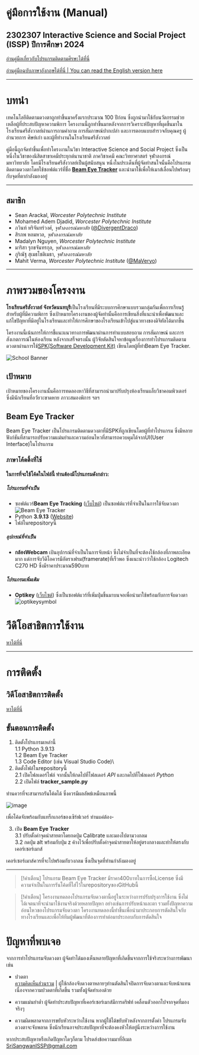 # คู่มือการใช้งาน (Manual)

## 2302307 Interactive Science and Social Project (ISSP) ปีการศึกษา 2024

[อ่านคู่มือเกี่ยวกับโปรแกรมติดตามศีรษะได้ที่นี่](https://github.com/DivergentDraco/School-Head-Tracking-Project/blob/main/MANUAL_TH.md)

[อ่านคู่มือฉบับภาษาอังกฤษได้ที่นี่ | You can read the English version here](README.md)

---

# บทนำ

เทคโนโลยีติดตามดวงตาถูกทำขึ้นมาครั้งแรกประมาณ 100 ปีก่อน ซึ่งถูกนำมาใช้กับนวัตกรรมช่วยเหลือผู้ที่ประสบปัญหาความพิการ โครงงานนี้ถูกทำขึ้นมาหลังจากการวิเคราะห์ปัญหาที่ผุดขึ้นมาในโรงเรียนศรีสังวาลย์ผ่านการถามคำถาม การสัมภาษณ์ปากเปล่า และการตอบแบบสำรวจกับคุณครู ผู้อำนวยการ ศิษย์เก่า และผู้ที่ทำงานในโรงเรียนศรีสังวาลย์

คู่มือนี้ถูกจัดทำขึ้นเพื่อทำโครงงานในวิชา Interactive Science and Social Project ซึ่งเป็นหนึ่งในวิชาของนิสิตสาขาเคมีประยุกต์นานาชาติ ภาควิชาเคมี คณะวิทยาศาสตร์ จุฬาลงกรณ์มหาวิทยาลัย โดยมีโรงเรียนศรีสังวาลย์เป็นผู้สนับสนุน หนึ่งในประเด็นที่ผู้จัดทำสนใจนั้นคือโปรแกรมติดตามดวงตาโดยใช้ซอฟต์แวร์ที่ชื่อ [**Beam Eye Tracker**](https://beam.eyeware.tech/) และนำมาใช้เพื่อให้เมาส์เลื่อนไปพร้อมๆกับจุดที่ตากำลังมองอยู่

---

## สมาชิก
 * Sean Arackal, *Worcester Polytechnic Institute*
 * Mohamed Adem Djadid, *Worcester Polytechnic Institute*
 * ภวินท์ หริจันทร์วงศ์, *จุฬาลงกรณ์มหาลัย* ([@DivergentDraco](https://github.com/DivergentDraco))
 * สิรภพ หอมหวล, *จุฬาลงกรณ์มหาลัย*
 * Madalyn Nguyen, *Worcester Polytechnic Institute*
 * มาริสา รุกขจันทรกุล, *จุฬาลงกรณ์มหาลัย*
 * ภูริณัฐ สุเมธโชติเมธา, *จุฬาลงกรณ์มหาลัย*
 * Mahit Verma, *Worcester Polytechnic Institute* ([@MaVeryo](https://github.com/MaVeryo))

---

# ภาพรวมของโครงงาน

**โรงเรียนศรีสังวาลย์ จังหวัดนนทบุรี**เป็นโรงเรียนที่มีระบบการศึกษาแบบรวมกลุ่มกันเพื่อการเรียนรู้สำหรับผู้ที่มีความพิการ ซึ่งเป้าหมายโครงงานของผู้จัดทำนั้นคือการเขียนสิ่งที่แนะนำเพื่อพัฒนาและแก้ไขปัญหาที่มีอยู่ในโรงเรียนและทำให้การศึกษาของโรงเรียนเข้าไปสู่แนวทางของดิจิทัลได้มากขึ้น

โครงงานนี้เน้นการให้การชี้แนะแนวทางการพัฒนาผ่านการทำแบบสอบถาม การสัมภาษณ์ และการสังเกตการณ์ในห้องเรียน หลังจากเสร็จตรงนั้น ผู้วิจัยตัดสินใจหาข้อมูลเรื่องการทำโปรแกรมติดตามดวงตาผ่านการใช้[SPK(Software Development Kit)](https://beam.eyeware.tech/developers/) เขียนโดยผู้ที่ทำBeam Eye Tracker.

![School Banner](https://github.com/user-attachments/assets/9b123cf6-f919-4abe-b54b-365a5b79b447)

## เป้าหมาย
เป้าหมายของโครงงานนั้นคือการทดลองหาวิธีที่สามารถนำมาปรับปรุงห้องเรียนแล็บวิชาคอมพิวเตอร์ ซึ่งมีนักเรียนที่อวัยวะขาดหาย ภาวะสมองพิการ ฯลฯ

## Beam Eye Tracker
Beam Eye Tracker เป็นโปรแกรมติดตามดวงตาที่มีSPKที่ถูกเขียนโดยผู้ที่ทำโปรแกรม ซึ่งมีหลายฟังก์ชันที่สามารถปรับความแม่นยำและความอ่อนไหวที่สามารถควบคุมได้จากUI(User Interface)ในโปรแกรม

### ภาษาโค้ดดิ้งที่ใช้
#### ในการที่จะใช้โค้ดในไฟล์นี้ ท่านต้องมีโปรแกรมดังกล่าว:
##### โปรแกรมที่จำเป็น
  - ซอฟต์แวร์**Beam Eye Tracking** ([เว็บไซต์](https://beam.eyeware.tech/)) เป็นซอฟต์แวร์ที่จำเป็นในการใช้จับดวงตา\
  ![Beam Eye Tracker](https://github.com/user-attachments/assets/cd8a1c21-beb4-472f-bc81-7047cefdc76d)
  - Python **3.9.13** ([Website](https://www.python.org/downloads/release/python-3913/))
  - ไฟล์ในrepositoryนี้

##### อุปกรณ์ที่จำเป็น
  - **กล้องWebcam** เป้นอุปกรณ์ที่จำเป็นในการจับหน้า ซึ่งไม่จำเป็นที่จะต้องใช้กล้องที่ภาพละเอียดมาก แต่การจับวีดิโอควรมีอัตราเฟรม(framerate)ที่เร็วพอ
ซึ่งแนะนำวว่าใช้กล้อง Logitech C270 HD ซึ่งมีราคาประมาณ590บาท

##### โปรแกรมเพิ่มเติม
  - **Optikey** ([เว็บไซต์](https://www.optikey.org/)) ซึ่งเป็นซอฟต์แวร์ที่เพิ่มปุ่มขึ้นมาบนจอเพื่อนำมาใช้พร้อมกับการจับดวงตา
![optikeysymbol](https://github.com/user-attachments/assets/2d168696-d3a4-4e59-907e-d575fde42812)

# วีดิโอสาธิตการใช้งาน
[หาได้ที่นี่]()

---

# การติดตั้ง

## วิดีโอสาธิตการติดตั้ง
[หาได้ที่นี่]()

## ขั้นตอนการติดตั้ง
1. ติดตั้งโปรแกรมเหล่านี้\
 1.1 Python 3.9.13\
 1.2 Beam Eye Tracker\
 1.3 Code Editor (เช่น Visual Studio Code)\
2. ติดตั้งไฟล์ในrepositoryนี้\
 2.1 เปิดโฟลเดอร์ไฟล์ จากนั้นให้กดไปที่โฟลเดอร์ *API* และกดไปที่โฟลเดอร์ *Python*\
 2.2 เปิดไฟล์ **tracker_sample.py**

ท่านควรที่จะสามารถรันโค้ดได้ ซึ่งควรมีผลลัพธ์เหมือนภาพนี้

![image](https://github.com/user-attachments/assets/0667cfd6-1fb1-45ea-a366-a7048ac6d0d9)

เพื่อโค้ดจับพร้อมกับแทร็กเกอร์ของเซิร์ฟเวอร์ ท่านแค่ต้อง-

3. เปิด **Beam Eye Tracker**\
 3.1 ปรับตั้งค่าจุดนำสายตาโดยกดปุ่ม Calibrate และมองไปตามวงกลม\
 3.2 กดปุ่ม alt พร้อมกับปุ่ม z ค้างไว้เพื่อปรับตั้งค่าจุดนำสายตาให้อยู่ตรงกลางและทำให้ตรงกับเคอร์เซอร์เมาส์

เคอร์เซอร์เมาส์ควรที่จะไปพร้อมกับวงกลม ซึ่งเป็นจุดที่ท่านกำลังมองอยู่

---

> [!คำเตือน]
> โปรแกรม Beam Eye Tracker มีราคา400บาทในการซื้อLicense ซึ่งมีความจำเป็นในการรันโค้ดที่ใส่ไว้ในrepositoryของGitHubนี้

> [!คำเตือน]
> โครงงานทดลองโปรแกรมจับดวงตานี้อยู่ในระหว่างการปรับปรุงการใช้งาน ซึ่งไม่ได้เจตนาที่จะนำมาใช้งานจริงด้วยหลายปัญหา อย่างเช่นการปรับหน้าและตา รวมทั้งปัญหาความอ่อนไหวของโปรแกรมจับดวงตา โครงงานทดลองนี้ทำขึ้นเพื่อนำมาประกอบการตัดสินใจกับทางโรงเรียนและเพื่อให้ทีมผู้พัฒนาที่ต้องการทำต่อมาประกอบกับการตัดสินใจ



# ปัญหาที่พบเจอ
จากการทำโปรแกรมจับดวงตา ผู้จัดทำได้มองเห็นหลายปัญหาที่เกิดขึ้นจากการใช้จริงระหว่างการพัฒนา เช่น

- ปวดตา\
 [ความคิดเห็นส่วนรวม](https://www.reddit.com/r/MicrosoftFlightSim/comments/1ew95qh/does_anybody_actually_use_eye_tracking/)
| ผู้ใช้กล้องจับดวงตาหลายๆท่านตัดสินใจปิดการจับดวงตาและจับหน้าแทน เนื่องจากความปวดตาที่เกิดขึ้น รวมทั้งผู้จัดทำเองด้วย

- ความแม่นยำต่ำ
ผู้จัดทำประสบปัญหาที่เคอร์เซอร์เมาส์มีการดริฟท์ เคลื่อนตัวออกไปจากจุดที่มองจริงๆ

- ความผิดพลาดจากการขยับหัวระหว่างใช้งาน
หากผู้ใช้ได้ขยับหัวหลังจากการตั้งค่า โปรแกรมจับดวงตาจะจับพลาด ซึ่งนักเรียนอาจประสบปัญหาที่จะต้องคงหัวให้อยู่นิ่งระหว่างการใช้งาน

หากประสบปัญหาหรือเกิดปัญหาใดๆก็ตาม โปรดส่งข้อความมาที่อีเมล SriSangwanISSP@gmail.com
